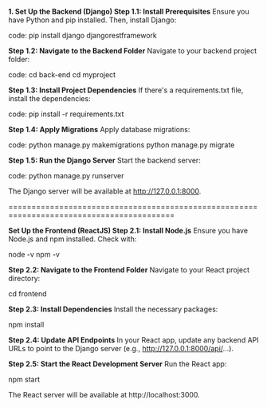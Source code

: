 **1. Set Up the Backend (Django)
Step 1.1: Install Prerequisites**
Ensure you have Python and pip installed. Then, install Django:

code:
pip install django djangorestframework

**Step 1.2: Navigate to the Backend Folder**
Navigate to your backend project folder:

code:
cd back-end
cd myproject

**Step 1.3: Install Project Dependencies**
If there's a requirements.txt file, install the dependencies:

code:
pip install -r requirements.txt

**Step 1.4: Apply Migrations**
Apply database migrations:

code:
python manage.py makemigrations
python manage.py migrate

**Step 1.5: Run the Django Server**
Start the backend server:

code:
python manage.py runserver

The Django server will be available at http://127.0.0.1:8000.

==========================================================================================

**Set Up the Frontend (ReactJS)
Step 2.1: Install Node.js**
Ensure you have Node.js and npm installed. Check with:

node -v
npm -v

**Step 2.2: Navigate to the Frontend Folder**
Navigate to your React project directory:

cd frontend

**Step 2.3: Install Dependencies**
Install the necessary packages:

npm install

**Step 2.4: Update API Endpoints**
In your React app, update any backend API URLs to point to the Django server (e.g., http://127.0.0.1:8000/api/...).

**Step 2.5: Start the React Development Server**
Run the React app:

npm start

The React server will be available at http://localhost:3000.
